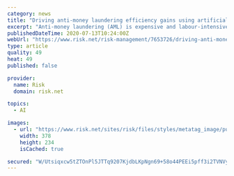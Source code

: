 ```yaml
---
category: news
title: "Driving anti-money laundering efficiency gains using artificial intelligence"
excerpt: "Anti-money laundering (AML) is expensive and labour-intensive, and artificial intelligence (AI) can offer improved efficiency gains. Could they be a match made in heaven? This Risk.net webinar, in association with NICE Actimize, took place amid the strain ..."
publishedDateTime: 2020-07-13T10:24:00Z
webUrl: "https://www.risk.net/risk-management/7653726/driving-anti-money-laundering-efficiency-gains-using-artificial-intelligence"
type: article
quality: 49
heat: 49
published: false

provider:
  name: Risk
  domain: risk.net

topics:
  - AI

images:
  - url: "https://www.risk.net/sites/risk/files/styles/metatag_image/public/2020-07/GettyImages-864001400%20web.jpg?itok=J6kQkL_V"
    width: 378
    height: 234
    isCached: true

secured: "W/Utsiqxcw5tZTOnPl5JTTq9207KjdbLKpNgn69+58o44PEEi5pff3i2TVNVyOQgInsV94Dfi0hLAnGODWdc9SB3Io1fh9ppY/HPCwmWrrDANJYUNc0lItCD65lKrnGdFcg+f4AuCLq6L9LcEIvLASDMJ2DypBDRvduIHDGhgV8kYzAvfGSRLAZHN+j5JWwhgmUiFJczbx7cYwWKYfizGGmcNhrJR/0rsD5us4+OtVkUp54F5psAdpqNogq7QefwqD1llYKkV8630F1RQkIN6sOB/9bI109acjAsuqVeRJb5NLYoxMJvjxM8BwwlSyc6idNM5Yv4w4gvzqUmk+Dkmw==;55P/ILGTGgBAPjWw0HsJ0g=="
---
```


